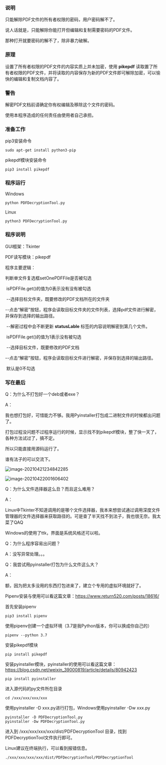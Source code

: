 ### 说明

只能解除PDF文件的所有者权限的密码，用户密码解不了。

说人话就是，只能解除你能打开但编辑和复制需要密码的PDF文件。

那种打开就要密码的解不了，除非暴力破解。



### 原理

设置了所有者权限的PDF文件的内容实质上并未加密，使用 **pikepdf**  读取置了所有者权限的PDF文件，并将读取的内容保存为新的PDF文件即可解除加密，可以愉快的编辑和复制文档内容了。



### 警告

解密PDF文档前请确定你有权编辑及移除这个文件的密码。

使用本程序造成的任何责任由使用者自己承担。



### 准备工作

pip3安装命令

```shell
sudo apt-get install python3-pip
```

pikepdf模块安装命令

``` shell
pip3 install pikepdf
```



### 程序运行

Windows

``` shell
python PDFDecryptionTool.py 
```

Linux

```shell
python3 PDFDecryptionTool.py 
```



### 程序说明

GUI框架：Tkinter

PDF读写模块：pikepdf 

程序主要逻辑：

判断单文件复选框setOnePDFFile是否被勾选

​	isPDFFile.get()的值为0表示没有没有被勾选

​	--选择目标文件夹，既要修改的PDF文档所在的文件夹

​	--点击“解密”按钮，程序会读取目标文件夹的文件列表，选择pdf文件进行解密，并保存到选择的输出路径。

​	--解密过程中会不断更新  **statusLable**  标签的内容说明解密到第几个文件。

​	isPDFFile.get()的值为1表示没有被勾选

​	--选择目标文件，既要修改的PDF文档

​	--点击“解密”按钮，程序会读取目标文件进行解密，并保存到选择的输出路径。

​	默认是0不勾选






### 写在最后

Q：为什么不打包好一个deb或者exe？

A：

我也想打包好，可惜能力不够。我用Pyinstaller打包成二进制文件的时候都出问题了。

打包过程没问题不过程序运行的时候，显示找不到pikepdf模块，整了快一天了，各种方法试过了，搞不定。

所以只能直接用源码运行了。

谁有法子的可以交流下。

![image-20210421234842285](/home/nexfia/.config/Typora/typora-user-images/image-20210421234842285.png)

![image-20210422001606402](/home/nexfia/.config/Typora/typora-user-images/image-20210422001606402.png)

Q：为什么文件选择器这么丑？而且这么难用？

A：

Linux中Tkinter不知道调用的是哪个文件选择器，我本来想尝试通过调用深度文件管理器的文件选择器来获取路径的。可是查了半天找不到法子，我也很无奈。我太菜了QAQ

Windows的使用了ttk，界面是系统风格还可以啦。

Q：为什么程序容易出问题？

A：没写异常处理。。。

Q：我尝试用pyinstaller打包为什么文件这么大？

A：

额，因为把太多没用的东西打包进来了，建立个专用的虚拟环境﻿就好了。

Pipenv安装与使用可以看这篇文章：https://www.return520.com/posts/18616/

首先安装pipenv

```shell
pip3 install pipenv
```

使用pipenv创建一个虚拟环境（3.7是我Python版本，你可以换成你自己的）

```shell
pipenv --python 3.7
```

安装pikepdf模块

``` shell
pip install pikepdf
```

安装pyinstaller模块，pyinstaller的使用可以看这篇文章：https://blog.csdn.net/weixin_39000819/article/details/80942423

``` shell
pip install pyinstaller
```

进入源代码的py文件所在目录

``` shell
cd /xxx/xxx/xxx/xxx
```

使用pyinstaller -D xxx.py进行打包，Windows使用pyinstaller -Dw xxx.py

``` shell
pyinstaller -D PDFDecryptionTool.py 
pyinstaller -Dw PDFDecryptionTool.py 
```

进入到  /xxx/xxx/xxx/xxx/dist/PDFDecryptionTool 目录，找到PDFDecryptionTool文件执行即可。

Linux建议在终端执行，可以看到报错信息。

``` shell
./xxx/xxx/xxx/xxx/dist/PDFDecryptionTool/PDFDecryptionTool
```

